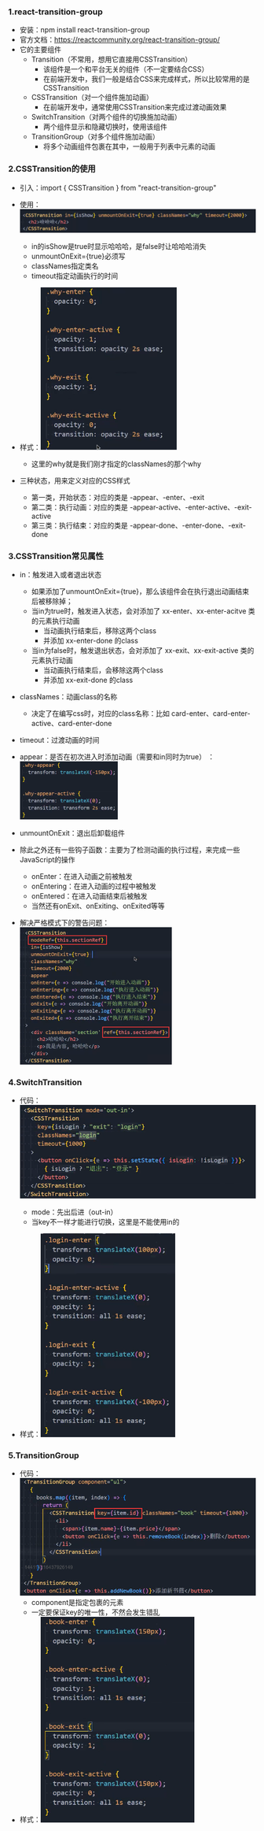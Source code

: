 ### 1.react-transition-group

- 安装：npm install react-transition-group
- 官方文档：https://reactcommunity.org/react-transition-group/
- 它的主要组件
  - Transition（不常用，想用它直接用CSSTransition）
    - 该组件是一个和平台无关的组件（不一定要结合CSS）
    - 在前端开发中，我们一般是结合CSS来完成样式，所以比较常用的是CSSTransition
  - CSSTransition（对一个组件施加动画）
    - 在前端开发中，通常使用CSSTransition来完成过渡动画效果
  - SwitchTransition（对两个组件的切换施加动画）
    - 两个组件显示和隐藏切换时，使用该组件
  - TransitionGroup（对多个组件施加动画）
    - 将多个动画组件包裹在其中，一般用于列表中元素的动画

### 2.CSSTransition的使用

- 引入：import { CSSTransition } from "react-transition-group"
- 使用：<img src="images/image-20220911171135444.png" alt="image-20220911171135444" style="zoom: 67%;" />
  - in的isShow是true时显示哈哈哈，是false时让哈哈哈消失
  - unmountOnExit={true}必须写
  - classNames指定类名
  - timeout指定动画执行的时间
- 样式：<img src="images/image-20220911171620766.png" alt="image-20220911171620766" style="zoom:67%;" />
  - 这里的why就是我们刚才指定的classNames的那个why

- 三种状态，用来定义对应的CSS样式
  - 第一类，开始状态：对应的类是 -appear、-enter、-exit
  - 第二类：执行动画：对应的类是 -appear-active、-enter-active、-exit-active
  - 第三类：执行结束：对应的类是 -appear-done、-enter-done、-exit-done

### 3.CSSTransition常见属性

- in：触发进入或者退出状态
  - 如果添加了unmountOnExit={true}，那么该组件会在执行退出动画结束后被移除掉；
  - 当in为true时，触发进入状态，会对添加了 xx-enter、xx-enter-acitve 类的元素执行动画
    - 当动画执行结束后，移除这两个class
    - 并添加 xx-enter-done 的class
  - 当in为false时，触发退出状态，会对添加了 xx-exit、xx-exit-active 类的元素执行动画
    - 当动画执行结束后，会移除这两个class
    - 并添加 xx-exit-done 的class
- classNames：动画class的名称
  - 决定了在编写css时，对应的class名称：比如 card-enter、card-enter-active、card-enter-done
- timeout：过渡动画的时间
- appear：是否在初次进入时添加动画（需要和in同时为true） ：<img src="images/image-20220911173829630.png" alt="image-20220911173829630" style="zoom:50%;" />
- unmountOnExit：退出后卸载组件

- 除此之外还有一些钩子函数：主要为了检测动画的执行过程，来完成一些JavaScript的操作
  - onEnter：在进入动画之前被触发
  - onEntering：在进入动画的过程中被触发
  - onEntered：在进入动画结束后被触发
  - 当然还有onExit、onExiting、onExited等等
- 解决严格模式下的警告问题：<img src="images/image-20220911174830835.png" alt="image-20220911174830835" style="zoom: 50%;" />

### 4.SwitchTransition

- 代码：<img src="images/image-20220911175534324.png" alt="image-20220911175534324" style="zoom: 67%;" />
  - mode：先出后进（out-in）
  - 当key不一样才能进行切换，这里是不能使用in的

- 样式：<img src="images/image-20220911175325963.png" alt="image-20220911175325963" style="zoom:67%;" />

### 5.TransitionGroup

- 代码：<img src="images/image-20220911180238533.png" alt="image-20220911180238533" style="zoom:67%;" />
  - component是指定包裹的元素
  - 一定要保证key的唯一性，不然会发生错乱
- 样式：<img src="images/image-20220911180410276.png" alt="image-20220911180410276" style="zoom: 67%;" />